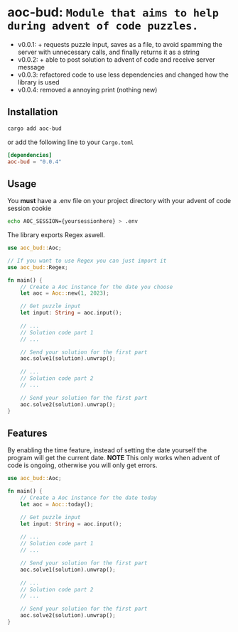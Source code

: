
aoc-bud: `Module that aims to help during advent of code puzzles.`
==================================================================

- v0.0.1: + requests puzzle input, saves as a file, to avoid spamming the server with unnecessary calls, and finally returns it as a string
- v0.0.2: + able to post solution to advent of code and receive server message
- v0.0.3: refactored code to use less dependencies and changed how the library is used
- v0.0.4: removed a annoying print (nothing new)

Installation
------------

```sh
cargo add aoc-bud
```
or add the following line to your `Cargo.toml`
```toml
[dependencies]
aoc-bud = "0.0.4"
```

Usage
-----

You **must** have a .env file on your project directory with your advent of code session cookie

```sh
echo AOC_SESSION={yoursessionhere} > .env
```

The library exports Regex aswell.

```rust
use aoc_bud::Aoc;

// If you want to use Regex you can just import it
use aoc_bud::Regex;

fn main() {
    // Create a Aoc instance for the date you choose
    let aoc = Aoc::new(1, 2023);

    // Get puzzle input
    let input: String = aoc.input(); 
    
    // ...
    // Solution code part 1
    // ... 

    // Send your solution for the first part
    aoc.solve1(solution).unwrap();
     
    // ...
    // Solution code part 2
    // ...

    // Send your solution for the first part
    aoc.solve2(solution).unwrap();
}
```

Features
--------

By enabling the time feature, instead of setting the date yourself the program will get the current date.
**NOTE** This only works when advent of code is ongoing, otherwise you will only get errors.

```rust
use aoc_bud::Aoc;

fn main() {
    // Create a Aoc instance for the date today
    let aoc = Aoc::today();

    // Get puzzle input
    let input: String = aoc.input(); 
    
    // ...
    // Solution code part 1
    // ... 

    // Send your solution for the first part
    aoc.solve1(solution).unwrap();
     
    // ...
    // Solution code part 2
    // ...

    // Send your solution for the first part
    aoc.solve2(solution).unwrap();
}
```
